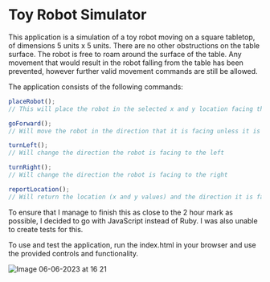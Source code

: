 # Toy Robot Simulator

This application is a simulation of a toy robot moving on a square tabletop, of dimensions 5 units x 5 units. There are no other obstructions on the table surface. The robot is free to roam around the surface of the table. Any movement that would result in the robot falling from the table has been prevented, however further valid movement commands are still be allowed.

The application consists of the following commands:

```javascript
placeRobot();
// This will place the robot in the selected x and y location facing the selected direction

goForward();
// Will move the robot in the direction that it is facing unless it is about to fall off the table

turnLeft();
// Will change the direction the robot is facing to the left

turnRight();
// Will change the direction the robot is facing to the right

reportLocation();
// Will return the location (x and y values) and the direction it is facing
```

To ensure that I manage to finish this as close to the 2 hour mark as possible, I decided to go with JavaScript instead of Ruby. I was also unable to create tests for this.

To use and test the application, run the index.html in your browser and use the provided controls and functionality.

![Image 06-06-2023 at 16 21](https://github.com/GoWebMe2020/toy_robot_simulator/assets/63963827/fd9572a3-dc64-4adc-a3a9-a3ecfa1e109d)

